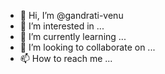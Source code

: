 - 👋 Hi, I’m @gandrati-venu
- 👀 I’m interested in ...
- 🌱 I’m currently learning ...
- 💞️ I’m looking to collaborate on ...
- 📫 How to reach me ...

<!---
gandrati-venu/gandrati-venu is a ✨ special ✨ repository because its `README.md` (this file) appears on your GitHub profile.
You can click the Preview link to take a look at your changes.
--->

